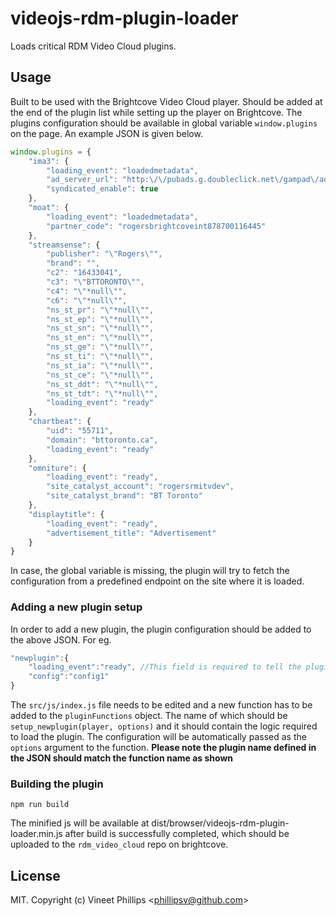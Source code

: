 # videojs-rdm-plugin-loader

Loads critical RDM Video Cloud plugins. 

## Usage
Built to be used with the Brightcove Video Cloud player. Should be added at the end of the plugin list while setting up the player on Brightcove. The plugins configuration should be available in global variable `window.plugins` on the page. An example JSON is given below. 

```js
window.plugins = {
	"ima3": {
		"loading_event": "loadedmetadata",
		"ad_server_url": "http:\/\/pubads.g.doubleclick.net\/gampad\/ads?sz=640x360&iu=\/7326\/en.bttoronto.web&ciu_szs=728x90,975x50,300x250&impl=s&gdfp_req=1&ad_rule=1&cmsid=984&env=vp&output=xml_vast2&unviewed_position_start=1&url={window.location.href}&correlator={timestamp}&vid={mediainfo.id}&title={mediainfo.name}&referrer={document.referrer}&duration={mediainfo.duration}&description_url=BTToronto.ca",
		"syndicated_enable": true
	},
	"moat": {
		"loading_event": "loadedmetadata",
		"partner_code": "rogersbrightcoveint878700116445"
	},
	"streamsense": {
		"publisher": "\"Rogers\"",
		"brand": "",
		"c2": "16433041",
		"c3": "\"BTTORONTO\"",
		"c4": "\"*null\"",
		"c6": "\"*null\"",
		"ns_st_pr": "\"*null\"",
		"ns_st_ep": "\"*null\"",
		"ns_st_sn": "\"*null\"",
		"ns_st_en": "\"*null\"",
		"ns_st_ge": "\"*null\"",
		"ns_st_ti": "\"*null\"",
		"ns_st_ia": "\"*null\"",
		"ns_st_ce": "\"*null\"",
		"ns_st_ddt": "\"*null\"",
		"ns_st_tdt": "\"*null\"",
		"loading_event": "ready"
	},
	"chartbeat": {
		"uid": "55711",
		"domain": "bttoronto.ca",
		"loading_event": "ready"
	},
	"omniture": {
		"loading_event": "ready",
		"site_catalyst_account": "rogersrmitvdev",
		"site_catalyst_brand": "BT Toronto"
	},
	"displaytitle": {
		"loading_event": "ready",
		"advertisement_title": "Advertisement"
	}
}
```
In case, the global variable is missing, the plugin will try to fetch the configuration from a predefined endpoint on the site where it is loaded.

### Adding a new plugin setup

In order to add a new plugin, the plugin configuration should be added to the above JSON. For eg.
```js
"newplugin":{
    "loading_event":"ready", //This field is required to tell the plugin at which videojs event the plugin should be loaded
    "config":"config1"
}
```

The `src/js/index.js` file needs to be edited and a new function has to be added to the `pluginFunctions` object. The name of which should be `setup_newplugin(player, options)` and it should contain the logic required to load the plugin. The configuration will be automatically passed as the `options` argument to the function. **Please note the plugin name defined in the JSON should match the function name as shown**

### Building the plugin

```shell
npm run build
```

The minified js will be available at dist/browser/videojs-rdm-plugin-loader.min.js after build is successfully completed, which should be uploaded to the `rdm_video_cloud` repo on brightcove.

## License

MIT. Copyright (c) Vineet Phillips &lt;phillipsv@github.com&gt;


[videojs]: http://videojs.com/
